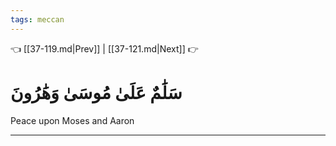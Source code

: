 ```yaml
---
tags: meccan
---
```


👈 [[37-119.md|Prev]] | [[37-121.md|Next]] 👉

# سَلَٰمٌ عَلَىٰ مُوسَىٰ وَهَٰرُونَ

Peace upon Moses and Aaron

---

